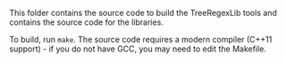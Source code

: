 This folder contains the source code to build the TreeRegexLib tools and contains the source code for the libraries.

To build, run `make`.  The source code requires a modern compiler (C++11 support) - if you do not have GCC, you may need to edit the Makefile.
